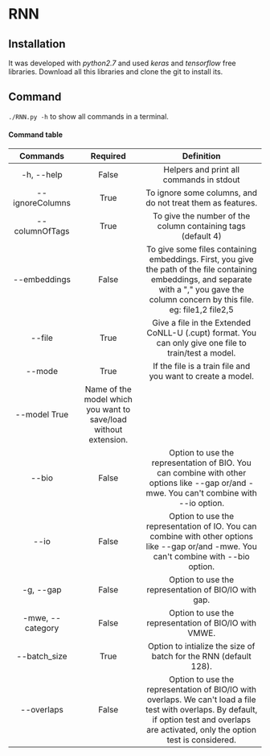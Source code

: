 # RNN

## Installation

It was developed with _python2.7_ and used _keras_ and _tensorflow_ free libraries.
Download all this libraries and clone the git to install its.

## Command

`./RNN.py -h` to show all commands in a terminal.

#### Command table

| Commands | Required | Definition |
| :----: | :----: | :------------: |
| -h, --help | False | Helpers and print all commands in stdout |
| --ignoreColumns | True | To ignore some columns, and do not treat them as features.|
| --columnOfTags | True | To give the number of the column containing tags (default 4)|
|--embeddings| False | To give some files containing embeddings. First, you give the path of the file containing embeddings, and separate with a \",\" you gave the column concern by this file. eg: file1,2 file2,5|
| --file | True | Give a file in the Extended CoNLL-U (.cupt) format. You can only give one file to train/test a model. |
|--mode | True | If the file is a train file and you want to create a model.|
|--model True | Name of the model which you want to save/load without extension.|
| --bio | False |   Option to use the representation of BIO. You can combine with other options like --gap or/and -mwe. You can't combine with --io option.|
| --io | False |   Option to use the representation of IO. You can combine with other options like --gap or/and -mwe. You can't combine with --bio option.|                    
| -g, --gap | False | Option to use the representation of BIO/IO with gap.|
|-mwe, --category|False |Option to use the representation of BIO/IO with VMWE.|
|--batch_size| True | Option to intialize the size of batch for the RNN (default 128).|
|--overlaps|False| Option to use the representation of BIO/IO with overlaps. We can't load a file test with overlaps. By default, if option test and overlaps are activated, only the option test is considered. |


